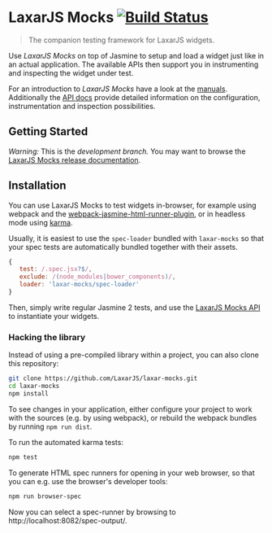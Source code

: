 # LaxarJS Mocks [![Build Status](https://travis-ci.org/LaxarJS/laxar-mocks.svg?branch=master)](https://travis-ci.org/LaxarJS/laxar-mocks)

> The companion testing framework for LaxarJS widgets.

Use *LaxarJS Mocks* on top of Jasmine to setup and load a widget just like in an actual application.
The available APIs then support you in instrumenting and inspecting the widget under test.

For an introduction to *LaxarJS Mocks* have a look at the [manuals](docs/manuals/index.md).
Additionally the [API docs](docs/api/laxar-mocks.js.md) provide detailed information on the configuration, instrumentation and inspection possibilities.


## Getting Started

*Warning:* This is the *development branch.*
You may want to browse the [LaxarJS Mocks release documentation](http://laxarjs.org/docs/laxar-mocks-latest/).


## Installation

You can use LaxarJS Mocks to test widgets in-browser, for example using webpack and the [webpack-jasmine-html-runner-plugin](https://www.npmjs.com/package/webpack-jasmine-html-runner-plugin), or in headless mode using [karma](http://karma-runner.github.io/1.0/index.html).

Usually, it is easiest to use the `spec-loader` bundled with `laxar-mocks` so that your spec tests are automatically bundled together with their assets.

```js
{
   test: /.spec.jsx?$/,
   exclude: /(node_modules|bower_components)/,
   loader: 'laxar-mocks/spec-loader'
}
```

Then, simply write regular Jasmine 2 tests, and use the [LaxarJS Mocks API](docs/api/laxar-mocks.js.md) to instantiate your widgets.


### Hacking the library

Instead of using a pre-compiled library within a project, you can also clone this repository:

```sh
git clone https://github.com/LaxarJS/laxar-mocks.git
cd laxar-mocks
npm install
```

To see changes in your application, either configure your project to work with the sources (e.g. by using webpack), or rebuild the webpack bundles by running `npm run dist`.

To run the automated karma tests:

```sh
npm test
```

To generate HTML spec runners for opening in your web browser, so that you can e.g. use the browser's developer tools:

```sh
npm run browser-spec
```

Now you can select a spec-runner by browsing to http://localhost:8082/spec-output/.
